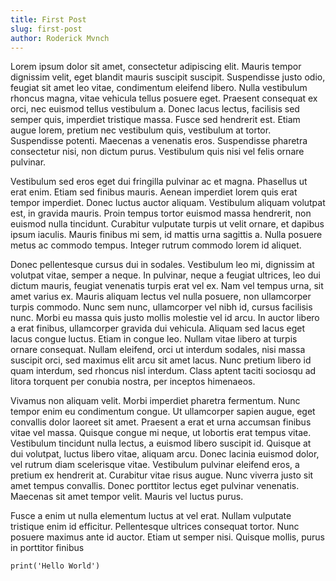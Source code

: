 ```yaml
---
title: First Post
slug: first-post
author: Roderick Mvnch
---
```


Lorem ipsum dolor sit amet, consectetur adipiscing elit. Mauris tempor dignissim velit, eget blandit mauris suscipit suscipit. Suspendisse justo odio, feugiat sit amet leo vitae, condimentum eleifend libero. Nulla vestibulum rhoncus magna, vitae vehicula tellus posuere eget. Praesent consequat ex orci, nec euismod tellus vestibulum a. Donec lacus lectus, facilisis sed semper quis, imperdiet tristique massa. Fusce sed hendrerit est. Etiam augue lorem, pretium nec vestibulum quis, vestibulum at tortor. Suspendisse potenti. Maecenas a venenatis eros. Suspendisse pharetra consectetur nisi, non dictum purus. Vestibulum quis nisi vel felis ornare pulvinar.

Vestibulum sed eros eget dui fringilla pulvinar ac et magna. Phasellus ut erat enim. Etiam sed finibus mauris. Aenean imperdiet lorem quis erat tempor imperdiet. Donec luctus auctor aliquam. Vestibulum aliquam volutpat est, in gravida mauris. Proin tempus tortor euismod massa hendrerit, non euismod nulla tincidunt. Curabitur vulputate turpis ut velit ornare, et dapibus ipsum iaculis. Mauris finibus mi sem, id mattis urna sagittis a. Nulla posuere metus ac commodo tempus. Integer rutrum commodo lorem id aliquet.

Donec pellentesque cursus dui in sodales. Vestibulum leo mi, dignissim at volutpat vitae, semper a neque. In pulvinar, neque a feugiat ultrices, leo dui dictum mauris, feugiat venenatis turpis erat vel ex. Nam vel tempus urna, sit amet varius ex. Mauris aliquam lectus vel nulla posuere, non ullamcorper turpis commodo. Nunc sem nunc, ullamcorper vel nibh id, cursus facilisis nunc. Morbi eu massa quis justo mollis molestie vel id arcu. In auctor libero a erat finibus, ullamcorper gravida dui vehicula. Aliquam sed lacus eget lacus congue luctus. Etiam in congue leo. Nullam vitae libero at turpis ornare consequat. Nullam eleifend, orci ut interdum sodales, nisi massa suscipit orci, sed maximus elit arcu sit amet lacus. Nunc pretium libero id quam interdum, sed rhoncus nisl interdum. Class aptent taciti sociosqu ad litora torquent per conubia nostra, per inceptos himenaeos.

Vivamus non aliquam velit. Morbi imperdiet pharetra fermentum. Nunc tempor enim eu condimentum congue. Ut ullamcorper sapien augue, eget convallis dolor laoreet sit amet. Praesent a erat et urna accumsan finibus vitae vel massa. Quisque congue mi neque, ut lobortis erat tempus vitae. Vestibulum tincidunt nulla lectus, a euismod libero suscipit id. Quisque at dui volutpat, luctus libero vitae, aliquam arcu. Donec lacinia euismod dolor, vel rutrum diam scelerisque vitae. Vestibulum pulvinar eleifend eros, a pretium ex hendrerit at. Curabitur vitae risus augue. Nunc viverra justo sit amet tempus convallis. Donec porttitor lectus eget pulvinar venenatis. Maecenas sit amet tempor velit. Mauris vel luctus purus.

Fusce a enim ut nulla elementum luctus at vel erat. Nullam vulputate tristique enim id efficitur. Pellentesque ultrices consequat tortor. Nunc posuere maximus ante id auctor. Etiam ut semper nisi. Quisque mollis, purus in porttitor finibus

`print('Hello World')`